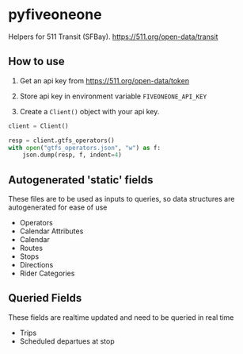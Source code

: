 # pyfiveoneone
Helpers for 511 Transit (SFBay). https://511.org/open-data/transit

## How to use
1. Get an api key from https://511.org/open-data/token

2. Store api key in environment variable `FIVEONEONE_API_KEY`

3. Create a `Client()` object with your api key.

```python
client = Client()

resp = client.gtfs_operators()
with open("gtfs_operators.json", "w") as f:
    json.dump(resp, f, indent=4)
```
## Autogenerated 'static' fields
These files are to be used as inputs to queries, so data structures are autogenerated for ease of use
* Operators
* Calendar Attributes
* Calendar
* Routes
* Stops
* Directions
* Rider Categories

## Queried Fields
These fields are realtime updated and need to be queried in real time
* Trips
* Scheduled departues at stop
